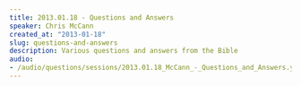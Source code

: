 ```yaml
--- 
title: 2013.01.18 - Questions and Answers
speaker: Chris McCann
created_at: "2013-01-18"
slug: questions-and-answers
description: Various questions and answers from the Bible
audio: 
- /audio/questions/sessions/2013.01.18_McCann_-_Questions_and_Answers.yaml
---
```

